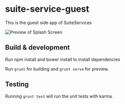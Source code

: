 # suite-service-guest

This is the guest side app of SuiteServices

![Preview of Splash Screen](https://github.com/showhaus/suite-service-guest/blob/master/app/images/suite.gif?raw=true)



## Build & development

Run npm install and bower install to install dependencies

Run `grunt` for building and `grunt serve` for preview.

## Testing

Running `grunt test` will run the unit tests with karma.
